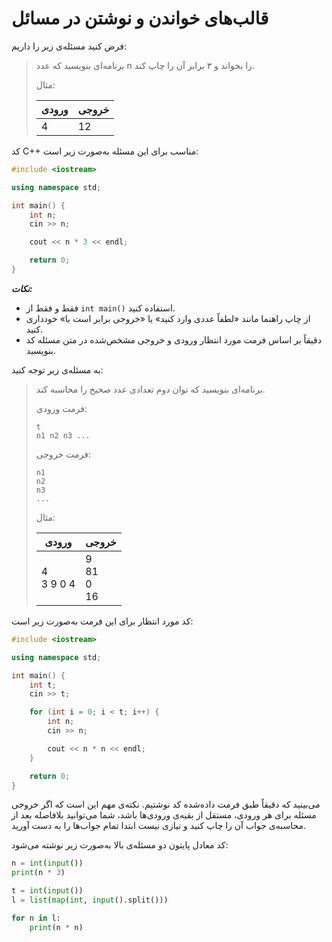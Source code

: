 # قالب‌های خواندن و نوشتن در مسائل

فرض کنید مسئله‌ی زیر را داریم:

> برنامه‌ای بنویسید که عدد n را بخواند و ۳ برابر آن را چاپ کند.
>
> مثال:
>
> | ورودی | خروجی |
> | - | - |
> | 4 | 12 |

کد C++‎ مناسب برای این مسئله به‌صورت زیر است:

```cpp
#include <iostream>

using namespace std;

int main() {
    int n;
    cin >> n;

    cout << n * 3 << endl;

    return 0;
}
```

***نکات:***

- فقط و فقط از `int main()` استفاده کنید.
- از چاپ راهنما مانند «لطفاً عددی وارد کنید» یا «خروجی برابر است با» خودداری کنید.
- دقیقاً بر اساس فرمت مورد انتظار ورودی و خروجی مشخص‌شده در متن مسئله کد بنویسید.

به مسئله‌ی زیر توجه کنید:

> برنامه‌ای بنویسید که توان دوم تعدادی عدد صحیح را محاسبه کند.
>
> فرمت ورودی:
>
> ```
> t
> n1 n2 n3 ...
> ```
> 
> فرمت خروجی:
>
> ```
> n1
> n2
> n3
> ...
> ```
>
> مثال:
>
> | ورودی | خروجی |
> | - | - |
> | 4 <br> 3 9 0 4 | 9 <br> 81 <br> 0 <br> 16 |

کد مورد انتظار برای این فرمت به‌صورت زیر است:

```cpp
#include <iostream>

using namespace std;

int main() {
    int t;
    cin >> t;

    for (int i = 0; i < t; i++) {
        int n;
        cin >> n;

        cout << n * n << endl;
    }

    return 0;
}
```

می‌بینید که دقیقاً طبق فرمت داده‌شده کد نوشتیم. نکته‌ی مهم این است که اگر خروجی مسئله برای هر ورودی، مستقل از بقیه‌ی ورودی‌ها باشد، شما می‌توانید بلافاصله بعد از محاسبه‌ی جواب آن را چاپ کنید و نیازی نیست ابتدا تمام جواب‌ها را به دست آورید.

کد معادل پایتون دو مسئله‌ی بالا به‌صورت زیر نوشته می‌شود:

```py
n = int(input())
print(n * 3)
```

```py
t = int(input())
l = list(map(int, input().split()))

for n in l:
    print(n * n)
```
